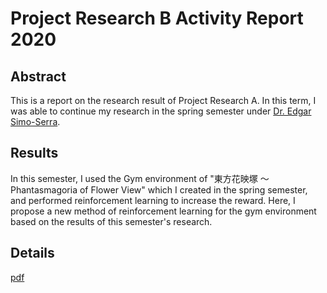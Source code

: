 # Project Research B Activity Report 2020

<!-- highlight-img ![th09](events/events_img/Th09cover.jpg) -->

## Abstract
<!-- description -->
This is a report on the research result of Project Research A. In this term, I was able to continue my research in the spring semester under [Dr. Edgar Simo-Serra](https://esslab.jp/~ess/en/).

## Results

In this semester, I used the Gym environment of "東方花映塚 ～Phantasmagoria of Flower View" which I created in the spring semester, and performed reinforcement learning to increase the reward. Here, I propose a new method of reinforcement learning for the gym environment based on the results of this semester's research.
<!-- enddescription -->

## Details

[pdf](events/events_files/2020_projB.pdf)
<!-- pdflink: 2020_projB.pdf -->
